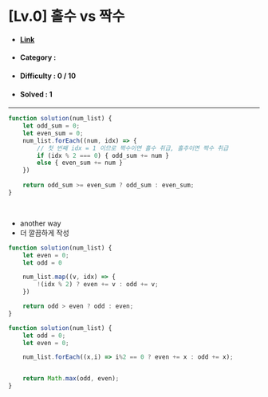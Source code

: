 # [Lv.0] 홀수 vs 짝수 
* #### [Link](hhttps://school.programmers.co.kr/learn/courses/30/lessons/181887)
* #### Category : 
* #### Difficulty : 0 / 10  
* #### Solved : 1

<hr />

```js
function solution(num_list) {
    let odd_sum = 0;
    let even_sum = 0;
    num_list.forEach((num, idx) => {
        // 첫 번째 idx = 1 이므로 짝수이면 홀수 취급, 홀추이면 짝수 취급 
        if (idx % 2 === 0) { odd_sum += num } 
        else { even_sum += num }
    })
    
    return odd_sum >= even_sum ? odd_sum : even_sum;
}
```

<br />

* another way
* 더 깔끔하게 작성 
```js
function solution(num_list) {
    let even = 0;
    let odd = 0

    num_list.map((v, idx) => {
        !(idx % 2) ? even += v : odd += v; 
    })

    return odd > even ? odd : even; 
}
```
```js
function solution(num_list) {
    let odd = 0;
    let even = 0;

    num_list.forEach((x,i) => i%2 == 0 ? even += x : odd += x);


    return Math.max(odd, even);
}
```